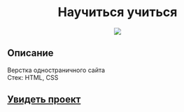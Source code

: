 <h1 align="center">Научиться учиться</h1>
<p align="center">
  <img src="https://img.shields.io/badge/made%20by-opv1-blue.svg">
</p>

## Описание

Верстка одностраничного сайта  
Стек: HTML, CSS

## [Увидеть проект](https://opv1.github.io/learn-spa-yp/)
